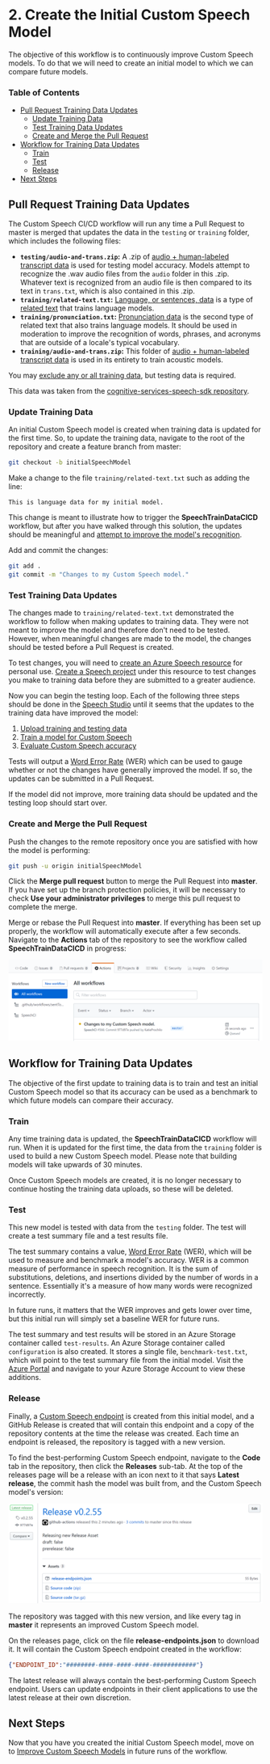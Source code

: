 # 2. Create the Initial Custom Speech Model

The objective of this workflow is to continuously improve Custom Speech models. To do that we will need to create an initial model to which we can compare future models.

### Table of Contents

* [Pull Request Training Data Updates](#Pull-Request-Training-Data-Updates)
    * [Update Training Data](#Update-Training-Data)
    * [Test Training Data Updates](#Test-Training-Data-Updates)
    * [Create and Merge the Pull Request](#Create-and-Merge-the-Pull-Request)
* [Workflow for Training Data Updates](#Workflow-for-Training-Data-Updates)
    * [Train](#Train)
    * [Test](#Test)
    * [Release](#Release)
* [Next Steps](#Next-Steps)

## Pull Request Training Data Updates

The Custom Speech CI/CD workflow will run any time a Pull Request to master is merged that updates the data in the `testing` or `training` folder, which includes the following files:

* **`testing/audio-and-trans.zip`:** A .zip of [audio + human-labeled transcript data](https://docs.microsoft.com/en-us/azure/cognitive-services/speech-service/how-to-custom-speech-test-and-train#audio--human-labeled-transcript-data-for-testingtraining) is used for testing model accuracy. Models attempt to recognize the .wav audio files from the `audio` folder in this .zip. Whatever text is recognized from an audio file is then compared to its text in `trans.txt`, which is also contained in this .zip.
* **`training/related-text.txt`:** [Language, or sentences, data](https://docs.microsoft.com/en-us/azure/cognitive-services/speech-service/how-to-custom-speech-test-and-train#related-text-data-for-training) is a type of [related text](https://docs.microsoft.com/en-us/azure/cognitive-services/speech-service/how-to-custom-speech-test-and-train#related-text-data-for-training) that trains language models.
* **`training/pronunciation.txt`:** [Pronunciation data](https://docs.microsoft.com/en-us/azure/cognitive-services/speech-service/how-to-custom-speech-test-and-train#guidelines-to-create-a-pronunciation-file) is the second type of related text that also trains language models. It should be used in moderation to improve the recognition of words, phrases, and acronyms that are outside of a locale's typical vocabulary.
* **`training/audio-and-trans.zip`:** This folder of [audio + human-labeled transcript data](https://docs.microsoft.com/en-us/azure/cognitive-services/speech-service/how-to-custom-speech-test-and-train#audio--human-labeled-transcript-data-for-testingtraining) is used in its entirety to train acoustic models.

You may [exclude any or all training data](4-advanced-customization.md#Exclude-Training-Data), but testing data is required.

This data was taken from the [cognitive-services-speech-sdk repository](https://github.com/Azure-Samples/cognitive-services-speech-sdk/tree/master/sampledata/customspeech/en-US).

### Update Training Data

An initial Custom Speech model is created when training data is updated for the first time. So, to update the training data, navigate to the root of the repository and create a feature branch from master:

```bash
git checkout -b initialSpeechModel
```

Make a change to the file `training/related-text.txt` such as adding the line:

```
This is language data for my initial model.
```

This change is meant to illustrate how to trigger the **SpeechTrainDataCICD** workflow, but after you have walked through this solution, the updates should be meaningful and [attempt to improve the model's recognition](https://docs.microsoft.com/en-us/azure/cognitive-services/speech-service/how-to-custom-speech-test-and-train#guidelines-to-create-a-sentences-file).

Add and commit the changes:

```bash
git add .
git commit -m "Changes to my Custom Speech model."
```

### Test Training Data Updates

The changes made to `training/related-text.txt` demonstrated the workflow to follow when making updates to training data. They were not meant to improve the model and therefore don't need to be tested. However, when meaningful changes are made to the model, the changes should be tested before a Pull Request is created.

To test changes, you will need to [create an Azure Speech resource](https://docs.microsoft.com/en-us/azure/cognitive-services/speech-service/get-started#new-resource) for personal use. [Create a Speech project](https://docs.microsoft.com/en-us/azure/cognitive-services/speech-service/how-to-custom-speech#how-to-create-a-project) under this resource to test changes you make to training data before they are submitted to a greater audience.

Now you can begin the testing loop. Each of the following three steps should be done in the [Speech Studio](https://speech.microsoft.com/portal/) until it seems that the updates to the training data have improved the model:

1. [Upload training and testing data](https://docs.microsoft.com/en-us/azure/cognitive-services/speech-service/how-to-custom-speech-test-and-train#upload-data)
2. [Train a model for Custom Speech](https://docs.microsoft.com/en-us/azure/cognitive-services/speech-service/how-to-custom-speech-train-model)
3. [Evaluate Custom Speech accuracy](https://docs.microsoft.com/en-us/azure/cognitive-services/speech-service/how-to-custom-speech-evaluate-data#create-a-test)

Tests will output a [Word Error Rate](https://docs.microsoft.com/en-us/azure/cognitive-services/speech-service/how-to-custom-speech-evaluate-data#what-is-word-error-rate-wer) (WER) which can be used to gauge whether or not the changes have generally improved the model. If so, the updates can be submitted in a Pull Request.

If the model did not improve, more training data should be updated and the testing loop should start over.

### Create and Merge the Pull Request

Push the changes to the remote repository once you are satisfied with how the model is performing:

```bash
git push -u origin initialSpeechModel
```

Click the **Merge pull request** button to merge the Pull Request into **master**. If you have set up the branch protection policies, it will be necessary to check **Use your administrator privileges** to merge this pull request to complete the merge.

Merge or rebase the Pull Request into **master**. If everything has been set up properly, the workflow will automatically execute after a few seconds. Navigate to the **Actions** tab of the repository to see the workflow called **SpeechTrainDataCICD** in progress:

![Actions tab showing that the workflow is running](../images/WorkflowRunning.png)

## Workflow for Training Data Updates

The objective of the first update to training data is to train and test an initial Custom Speech model so that its accuracy can be used as a benchmark to which future models can compare their accuracy.

### Train

Any time training data is updated, the **SpeechTrainDataCICD** workflow will run. When it is updated for the first time, the data from the `training` folder is used to build a new Custom Speech model. Please note that building models will take upwards of 30 minutes.

Once Custom Speech models are created, it is no longer necessary to continue hosting the training data uploads, so these will be deleted.

### Test

This new model is tested with data from the `testing` folder. The test will create a test summary file and a test results file.

The test summary contains a value, [Word Error Rate](https://docs.microsoft.com/en-us/azure/cognitive-services/speech-service/how-to-custom-speech-evaluate-data#what-is-word-error-rate-wer) (WER), which will be used to measure and benchmark a model's accuracy. WER is a common measure of performance in speech recognition. It is the sum of substitutions, deletions, and insertions divided by the number of words in a sentence. Essentially it's a measure of how many words were recognized incorrectly.

In future runs, it matters that the WER improves and gets lower over time, but this initial run will simply set a baseline WER for future runs.

The test summary and test results will be stored in an Azure Storage container called `test-results`. An Azure Storage container called `configuration` is also created. It stores a single file, `benchmark-test.txt`, which will point to the test summary file from the initial model. Visit the [Azure Portal](https://ms.portal.azure.com/#home) and navigate to your Azure Storage Account to view these additions.

### Release

Finally, a [Custom Speech endpoint](https://docs.microsoft.com/en-us/azure/cognitive-services/speech-service/how-to-custom-speech-deploy-model) is created from this initial model, and a GitHub Release is created that will contain this endpoint and a copy of the repository contents at the time the release was created. Each time an endpoint is released, the repository is tagged with a new version.

To find the best-performing Custom Speech endpoint, navigate to the **Code** tab in the repository, then click the **Releases** sub-tab. At the top of the releases page will be a release with an icon next to it that says **Latest release**, the commit hash the model was built from, and the Custom Speech model's version:

![Latest Release](../images/LatestRelease.png)

The repository was tagged with this new version, and like every tag in **master** it represents an improved Custom Speech model.

On the releases page, click on the file **release-endpoints.json** to download it. It will contain the Custom Speech endpoint created in the workflow:

```json
{"ENDPOINT_ID":"########-####-####-####-############"}
```

The latest release will always contain the best-performing Custom Speech endpoint. Users can update endpoints in their client applications to use the latest release at their own discretion.

## Next Steps

Now that you have you created the initial Custom Speech model, move on to [Improve Custom Speech Models](./3-improve-custom-speech-models.md) in future runs of the workflow.
